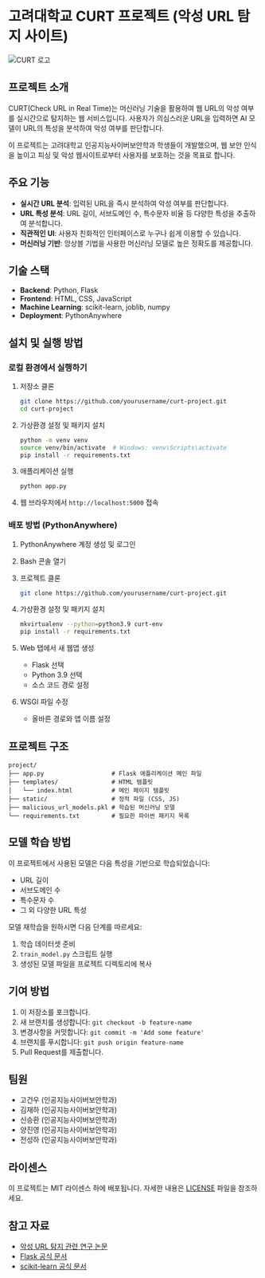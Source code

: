 # 고려대학교 CURT 프로젝트 (악성 URL 탐지 사이트)

![CURT 로고](https://via.placeholder.com/150)

## 프로젝트 소개

CURT(Check URL in Real Time)는 머신러닝 기술을 활용하여 웹 URL의 악성 여부를 실시간으로 탐지하는 웹 서비스입니다. 사용자가 의심스러운 URL을 입력하면 AI 모델이 URL의 특성을 분석하여 악성 여부를 판단합니다.

이 프로젝트는 고려대학교 인공지능사이버보안학과 학생들이 개발했으며, 웹 보안 인식을 높이고 피싱 및 악성 웹사이트로부터 사용자를 보호하는 것을 목표로 합니다.

## 주요 기능

- **실시간 URL 분석**: 입력된 URL을 즉시 분석하여 악성 여부를 판단합니다.
- **URL 특성 분석**: URL 길이, 서브도메인 수, 특수문자 비율 등 다양한 특성을 추출하여 분석합니다.
- **직관적인 UI**: 사용자 친화적인 인터페이스로 누구나 쉽게 이용할 수 있습니다.
- **머신러닝 기반**: 앙상블 기법을 사용한 머신러닝 모델로 높은 정확도를 제공합니다.

## 기술 스택

- **Backend**: Python, Flask
- **Frontend**: HTML, CSS, JavaScript
- **Machine Learning**: scikit-learn, joblib, numpy
- **Deployment**: PythonAnywhere

## 설치 및 실행 방법

### 로컬 환경에서 실행하기

1. 저장소 클론
   ```bash
   git clone https://github.com/yourusername/curt-project.git
   cd curt-project
   ```

2. 가상환경 설정 및 패키지 설치
   ```bash
   python -m venv venv
   source venv/bin/activate  # Windows: venv\Scripts\activate
   pip install -r requirements.txt
   ```

3. 애플리케이션 실행
   ```bash
   python app.py
   ```

4. 웹 브라우저에서 `http://localhost:5000` 접속

### 배포 방법 (PythonAnywhere)

1. PythonAnywhere 계정 생성 및 로그인

2. Bash 콘솔 열기

3. 프로젝트 클론
   ```bash
   git clone https://github.com/yourusername/curt-project.git
   ```

4. 가상환경 설정 및 패키지 설치
   ```bash
   mkvirtualenv --python=python3.9 curt-env
   pip install -r requirements.txt
   ```

5. Web 탭에서 새 웹앱 생성
   - Flask 선택
   - Python 3.9 선택
   - 소스 코드 경로 설정

6. WSGI 파일 수정
   - 올바른 경로와 앱 이름 설정

## 프로젝트 구조

```
project/
├── app.py                   # Flask 애플리케이션 메인 파일
├── templates/               # HTML 템플릿
│   └── index.html           # 메인 페이지 템플릿
├── static/                  # 정적 파일 (CSS, JS)
├── malicious_url_models.pkl # 학습된 머신러닝 모델
└── requirements.txt         # 필요한 파이썬 패키지 목록
```

## 모델 학습 방법

이 프로젝트에서 사용된 모델은 다음 특성을 기반으로 학습되었습니다:
- URL 길이
- 서브도메인 수
- 특수문자 수
- 그 외 다양한 URL 특성

모델 재학습을 원하시면 다음 단계를 따르세요:
1. 학습 데이터셋 준비
2. `train_model.py` 스크립트 실행
3. 생성된 모델 파일을 프로젝트 디렉토리에 복사

## 기여 방법

1. 이 저장소를 포크합니다.
2. 새 브랜치를 생성합니다: `git checkout -b feature-name`
3. 변경사항을 커밋합니다: `git commit -m 'Add some feature'`
4. 브랜치를 푸시합니다: `git push origin feature-name`
5. Pull Request를 제출합니다.

## 팀원

- 고건우 (인공지능사이버보안학과)
- 김재하 (인공지능사이버보안학과)
- 신승환 (인공지능사이버보안학과)
- 양진영 (인공지능사이버보안학과)
- 전성하 (인공지능사이버보안학과)

## 라이센스

이 프로젝트는 MIT 라이센스 하에 배포됩니다. 자세한 내용은 [LICENSE](LICENSE) 파일을 참조하세요.

## 참고 자료

- [악성 URL 탐지 관련 연구 논문](https://example.com)
- [Flask 공식 문서](https://flask.palletsprojects.com/)
- [scikit-learn 공식 문서](https://scikit-learn.org/stable/)
